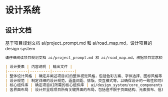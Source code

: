 # 设计系统

## 设计文档

基于项目规划文档 ai/project_prompt.md 和 ai/road_map.md，设计项目的 design system

```md
请仔细阅读项目规划文档 ai/project_prompt.md 和 ai/road_map.md，根据项目需求和规划，为当前项目进行针对性的 design system 设计。设计成果应包含但不限于以下核心要素：

| 设计要素 | 内容说明 | 输出文件 |
|---------|---------|----------|
| 整体设计风格 | 确定并阐述项目UI的整体视觉风格，包括色彩方案、字体选择、图标风格等 | ai/design_system/design_style.md |
| 设计规范 | 制定详细的设计规范，涵盖间距、排版、交互模式等，以确保设计的一致性和可维护性 | ai/design_system/design_specifications.md |
| 核心组件库 | 确定项目UI所需的核心组件库 | ai/design_system/core_components.md |
| 各界面布局 | 设计并呈现项目所有关键界面的布局，包括但不限于页面结构、元素排布、信息层级等 | ai/design_system/key_interfaces.md |
```
